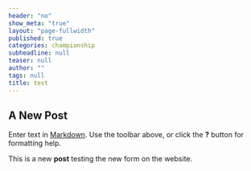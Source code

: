 ```yaml
---
header: "no"
show_meta: "true"
layout: "page-fullwidth"
published: true
categories: championship
subheadline: null
teaser: null
author: ""
tags: null
title: test
---
```


## A New Post

Enter text in [Markdown](http://daringfireball.net/projects/markdown/). Use the toolbar above, or click the **?** button for formatting help.

<p>This is a new&nbsp;<strong>post</strong> testing the new form on the website.</p>